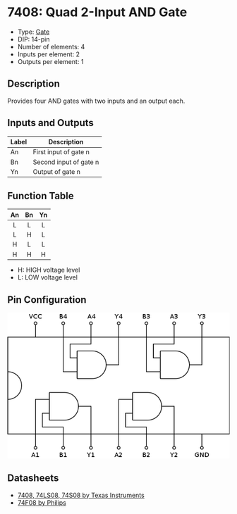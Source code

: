 # 7408: Quad 2-Input AND Gate

- Type: [Gate](gates.md)
- DIP: 14-pin
- Number of elements: 4
- Inputs per element: 2
- Outputs per element: 1

## Description

Provides four AND gates with two inputs and an output each.

## Inputs and Outputs

| Label | Description            |
| ----- | ---------------------- |
| An    | First input of gate n  |
| Bn    | Second input of gate n |
| Yn    | Output of gate n       |

## Function Table

| An  | Bn  | Yn  |
|:---:|:---:|:---:|
| L   | L   | L   |
| L   | H   | L   |
| H   | L   | L   |
| H   | H   | H   |

- H: HIGH voltage level
- L: LOW voltage level

## Pin Configuration

![](../dia/7408-dip.png)

## Datasheets

- [7408, 74LS08, 74S08 by Texas Instruments](http://www.ti.com.cn/cn/lit/ds/sdls033/sdls033.pdf)
- [74F08 by Philips](http://www.nxp.com/documents/data_sheet/74F08.pdf)
